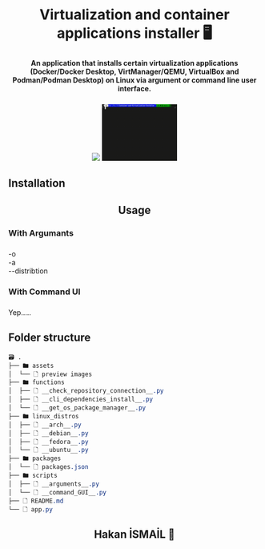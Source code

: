 <h1 align="center">Virtualization and container applications installer 🖥️</h1>

###

<h4 align="center">An application that installs certain virtualization applications (Docker/Docker Desktop, VirtManager/QEMU, VirtualBox and Podman/Podman Desktop) on Linux via argument or command line user interface.</h4>

###

<div align="center">
  <img src="./assets/arguments.gif" style="max-width: 150px;">
  <img src="./assets/Command_gui.gif" style="max-width: 150px;">
</div>

###

<h2 align="left">Installation</h2>

###

<h2 align="center">Usage</h2>

###

<h3 align="left">With Argumants</h3>

###

<p align="left">-o<br>-a<br>--distribtion</p>

###

<h3 align="left">With Command UI</h3>

###

<p align="left">Yep.....</p>

###

## Folder structure

```css
🗃 .
├── 🖿 assets
│  └── 🗋 preview images
├── 🖿 functions
│  ├── 🗋 __check_repository_connection__.py
│  ├── 🗋 __cli_dependencies_install__.py
│  └── 🗋 __get_os_package_manager__.py
├── 🖿 linux_distros
│  ├── 🗋 __arch__.py
│  ├── 🗋 __debian__.py
│  ├── 🗋 __fedora__.py
│  └── 🗋 __ubuntu__.py
├── 🖿 packages
│  └── 🗋 packages.json
├── 🖿 scripts
│  ├── 🗋 __arguments__.py
│  └── 🗋 __command_GUI__.py
├── 🗋 README.md
└── 🗋 app.py

```

<h2 align="center">Hakan İSMAİL 💙</h2>

###
